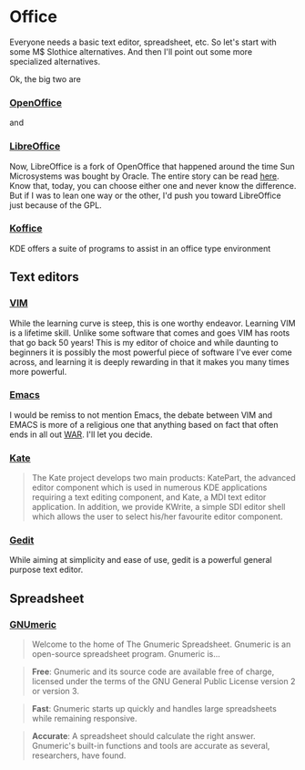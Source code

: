 # Office

Everyone needs a basic text editor, spreadsheet, etc. So let's start with some M$ Slothice alternatives.  And then I'll point out some more specialized alternatives.

Ok, the big two are

### [OpenOffice](http://www.openoffice.org/)

and

### [LibreOffice](http://www.libreoffice.org/)

Now, LibreOffice is a fork of OpenOffice that happened around the time Sun Microsystems was bought by Oracle.  The entire story can be read [here](https://opensource.com/life/15/8/libreoffice-community-achievements).  Know that, today, you can choose either one and never know the difference.  But if I was to lean one way or the other, I'd push you toward LibreOffice just because of the GPL.

### [Koffice](https://www.kde.org/applications/office/)

KDE offers a suite of programs to assist in an office type environment

## Text editors

### [VIM](http://www.vim.org/)

While the learning curve is steep, this is one worthy endeavor.  Learning VIM is a lifetime skill.  Unlike some software that comes and goes VIM has roots that go back 50 years!  This is my editor of choice and while daunting to beginners it is possibly the most powerful piece of software I've ever come across, and learning it is deeply rewarding in that it makes you many times more powerful.

### [Emacs](https://www.gnu.org/software/emacs/)

I would be remiss to not mention Emacs, the debate between VIM and EMACS is more of a religious one that anything  based on fact that often ends in all out [WAR](https://en.wikipedia.org/wiki/Editor_war).  I'll let you decide.

### [Kate](https://kate-editor.org/)

> The Kate project develops two main products: KatePart, the advanced editor component which is used in numerous KDE applications requiring a text editing component, and Kate, a MDI text editor application. In addition, we provide KWrite, a simple SDI editor shell which allows the user to select his/her favourite editor component.

### [Gedit](https://wiki.gnome.org/Apps/Gedit)
> 
While aiming at simplicity and ease of use, gedit is a powerful general purpose text editor. 

## Spreadsheet

### [GNUmeric](http://www.gnumeric.org/)

> Welcome to the home of The Gnumeric Spreadsheet. Gnumeric is an open-source spreadsheet program. Gnumeric is...

> **Free**: Gnumeric and its source code are available free of charge, licensed under the terms of the GNU General Public License version 2 or version 3.

> **Fast**: Gnumeric starts up quickly and handles large spreadsheets while remaining responsive.

> **Accurate**: A spreadsheet should calculate the right answer. Gnumeric's built-in functions and tools are accurate as several, researchers, have found.


